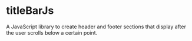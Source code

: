 # titleBarJs
A JavaScript library to create header and footer sections that display after the user scrolls below a certain point.
